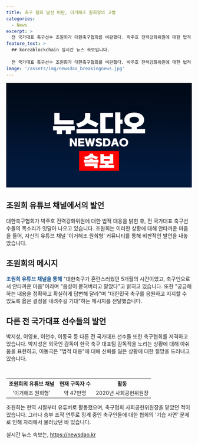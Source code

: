 ```yaml
---
title: 축구 협회 날선 비판, 이거해조 원희형의 고발
categories:
  - News
excerpt: >
  전 국가대표 축구선수 조원희가 대한축구협회를 비판했다. 박주호 전력강화위원에 대한 법적 대응을 밝힌 협회에 대한 전 국가대표 축구선수들의 목소리에 동참했다. 조원희는 한국 축구가 혼란스러웠던 5개월의 시간이었다며 안타까운 마음을 표현했다. 이에 대한 응원의 목소리가 묻혀버렸다고 지적하고, 축구협회의 결정을 응원할 수 있기를 바라는 내용을 밝혔다. 또한, 다른 전 국가대표 선수들도 축구협회를 저격하며 비판을 퍼뜨렸다.
feature_text: >
  ## koreablockchain 실시간 뉴스 속보입니다.

  전 국가대표 축구선수 조원희가 대한축구협회를 비판했다. 박주호 전력강화위원에 대한 법적 대응을 밝힌 협회에 대한 전 국가대표 축구선수들의 목소리에 동참했다. 조원희는 한국 축구가 혼란스러웠던 5개월의 시간이었다며 안타까운 마음을 표현했다. 이에 대한 응원의 목소리가 묻혀버렸다고 지적하고, 축구협회의 결정을 응원할 수 있기를 바라는 내용을 밝혔다. 또한, 다른 전 국가대표 선수들도 축구협회를 저격하며 비판을 퍼뜨렸다.
image: '/assets/img/newsdao_breakingnews.jpg'
---
```


<p><img src="/assets/img/newsdao_breakingnews.jpg" alt="koreablockchain 속보" /></p>

<h2 data-ke-size="size24"><b>조원희 유튜브 채널에서의 발언</b></h2>

<p data-ke-size="size16">대한축구협회가 박주호 전력강화위원에 대한 법적 대응을 밝힌 후, 전 국가대표 축구선수들의 목소리가 잇달아 나오고 있습니다. 조원희는 이러한 상황에 대해 안타까운 마음을 들어, 자신의 유튜브 채널 '이거해조 원희형' 커뮤니티를 통해 비판적인 발언을 내놓았습니다.</p>

<h2 data-ke-size="size20">조원희의 메시지</h2>

<p data-ke-size="size16"><b><span style="color: #1a5490;">조원희 유튜브 채널을 통해</span></b> "대한축구가 혼란스러웠던 5개월의 시간이었고, 축구인으로서 안타까운 마음"이라며 "음성이 묻혀버리고 말았다"고 밝히고 있습니다. 또한 "궁금해하는 내용을 정확하고 확실하게 답변해 달라"며 "대한민국 축구를 응원하고 지지할 수 있도록 옳은 결정을 내려주길 기대"하는 메시지를 전달했습니다.</p>

<h2 data-ke-size="size20">다른 전 국가대표 선수들의 발언</h2>

<p data-ke-size="size16">박지성, 이영표, 이천수, 이동국 등 다른 전 국가대표 선수들 또한 축구협회를 저격하고 있습니다. 박지성은 외국인 감독이 한국 축구 대표팀 감독직을 노리는 상황에 대해 아쉬움을 표현하고, 이동국은 "법적 대응"에 대해 신뢰를 잃은 상황에 대한 절망을 드러내고 있습니다.</p>

<p data-ke-size="size16">&nbsp;</p>

<table>
    <tbody>
        <tr>
            <td style="text-align: center; height: 17px;"><b>조원희의 유튜브 채널</b></td>
            <td style="text-align: center; height: 17px;"><b>현재 구독자 수</b></td>
            <td style="text-align: center; height: 17px;"><b>활동</b></td>
        </tr>
        <tr>
            <td style="text-align: center; height: 17px;">'이거해조 원희형'</td>
            <td style="text-align: center; height: 17px;">약 47만명</td>
            <td style="text-align: center; height: 17px;">2020년 사회공헌위원장</td>
        </tr>
    </tbody>
</table>

<p data-ke-size="size16">조원희는 현역 시절부터 유튜버로 활동했으며, 축구협회 사회공헌위원장을 맡았던 적이 있습니다. 그러나 승부 조작 연루로 징계 중인 축구인들에 대한 협회의 '기습 사면' 문제로 인해 자리에서 물러났던 바 있습니다.</p>
실시간 뉴스 속보는, <a href="https://newsdao.kr" rel="dofollow">https://newsdao.kr</a>


